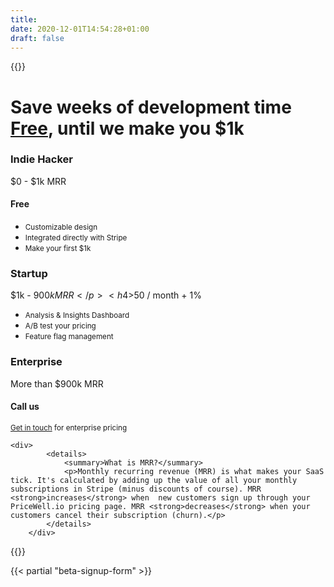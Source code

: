 ```yaml
---
title:
date: 2020-12-01T14:54:28+01:00
draft: false
---
```


{{<rawhtml>}}
    <h1>
        Save weeks of development time
        <br/>
        <u>Free</u>, until we make you $1k
    </h1>
    <section class="pricing">
        <aside class="pricing-tier">
            <h3>Indie Hacker</h3>
            <p class="pricing-sub-head">
                $0 - $1k MRR
            </p>
            <h4>Free</h4>
            <ul class="pricing-features">
                <li><small>Customizable design</small></li>
                <li><small>Integrated directly with Stripe</small></li>
                <li><small>Make your first $1k</small></li>
            </ul>
        </aside>
        <aside class="pricing-tier">
            <h3>Startup</h3>
            <p class="pricing-sub-head">
                $1k - $900k MRR
            </p>
            <h4>$50 / month + 1%</h4>
            <ul class="pricing-features">
                <li><small>Analysis & Insights Dashboard</small></li>
                <li><small>A/B test your pricing</small></li>
                <li><small>Feature flag management</small></li>
            </ul>
        </aside>
        <aside class="pricing-tier">
            <h3>Enterprise</h3>
            <p class="pricing-sub-head">
                More than $900k MRR
            </p>
            <h4>Call us</h4>
            <ul class="pricing-features">
            </ul>
            <small><a href="mailto:sales@pricewell.io" class="subdued">Get in touch</a> for enterprise pricing</small>
        </aside>
    </section>

    <div>
            <details>
                <summary>What is MRR?</summary>
                <p>Monthly recurring revenue (MRR) is what makes your SaaS tick. It's calculated by adding up the value of all your monthly subscriptions in Stripe (minus discounts of course). MRR <strong>increases</strong> when  new customers sign up through your PriceWell.io pricing page. MRR <strong>decreases</strong> when your customers cancel their subscription (churn).</p>
            </details>
        </div>

{{</rawhtml>}}

{{< partial "beta-signup-form" >}}